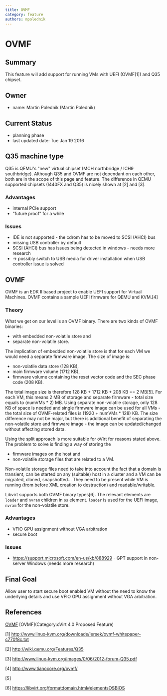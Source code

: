 ```yaml
---
title: OVMF
category: feature
authors: mpolednik
---
```


# OVMF

## Summary

This feature will add support for running VMs with UEFI (OVMF[1]) and Q35 chipset.

## Owner

*   name: Martin Polednik (Martin Polednik)

## Current Status

*   planning phase
*   last updated date: Tue Jan 19 2016

## Q35 machine type

Q35 is QEMU's "new" virtual chipset (MCH northbridge / ICH9 southbridge). Although Q35 and OVMF are not dependant on each other, both are in the scope of this page and feature. The difference in QEMU supported chipsets (I440FX and Q35) is nicely shown at [2] and [3].

### Advantages

*   internal PCIe support
*   "future proof" for a while

### Issues

*   IDE is not supported - the cdrom has to be moved to SCSI (AHCI) bus
*   missing USB controller by default
*   SCSI (AHCI) bus has issues being detected in windows - needs more research
*   -> possibly switch to USB media for driver installation when USB controller issue is solved

## OVMF

OVMF is an EDK II based project to enable UEFI support for Virtual Machines. OVMF contains a sample UEFI firmware for QEMU and KVM.[4]

### Theory

What we get on our level is an OVMF binary. There are two kinds of OVMF binaries:

*   with embedded non-volatile store and
*   separate non-volatile store.

The implication of embedded non-volatile store is that for each VM we would need a separate firmware image. The size of image is:

*   non-volatile data store (128 KB),
*   main firmware volume (1712 KB),
*   firmware volume containing the reset vector code and the SEC phase code (208 KB).

The total image size is therefore 128 KB + 1712 KB + 208 KB == 2 MB[5]. For each VM, this means 2 MB of storage and separate firmware - total size equals to (numVMs \* 2) MB. Using separate non-volatile storage, only 128 KB of space is needed and single firmware image can be used for all VMs - the total size of OVMF-related files is (1920 + numVMs \* 128) KB. The size difference may not be major, but there is additional benefit of separating the non-volatile store and firmware image - the image can be updated/changed without affecting stored data.

Using the split approach is more suitable for oVirt for reasons stated above. The problem to solve is finding a way of storing the

*   firmware images on the host and
*   non-volatile storage files that are related to a VM.

Non-volatile storage files need to take into account the fact that a domain is transient, can be started on any (suitable) host in a cluster and a VM can be migrated, cloned, snapshotted... They need to be present while VM is running (from before XML creation to destruction) and readable/writable.

Libvirt supports both OVMF binary types[6]. The relevant elements are `loader` and `nvram` children in `os` element. `loader` is used for the UEFI image, `nvram` for the non-volatile store.

### Advantages

*   VFIO GPU assignment without VGA arbitration
*   secure boot

### Issues

*   <https://support.microsoft.com/en-us/kb/888929> - GPT support in non-server Windows (needs more research)

## Final Goal

Allow user to start secure boot enabled VM without the need to know the underlying details and use VFIO GPU assignment without VGA arbitration.

## References


[OVMF](/develop/release-management/features/) [OVMF](Category:oVirt 4.0 Proposed Feature)

[1] <http://www.linux-kvm.org/downloads/lersek/ovmf-whitepaper-c770f8c.txt>

[2] <http://wiki.qemu.org/Features/Q35>

[3] <http://www.linux-kvm.org/images/0/06/2012-forum-Q35.pdf>

[4] <http://www.tianocore.org/ovmf/>

[5] 

[6] <https://libvirt.org/formatdomain.html#elementsOSBIOS>
